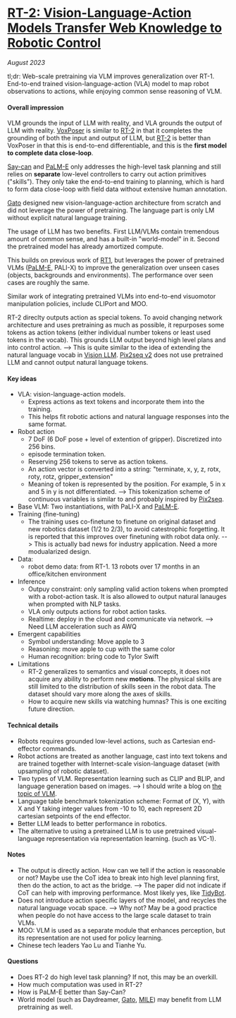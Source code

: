 # [RT-2: Vision-Language-Action Models Transfer Web Knowledge to Robotic Control](https://robotics-transformer2.github.io/assets/rt2.pdf)

_August 2023_

tl;dr: Web-scale pretraining via VLM improves generalization over RT-1. End-to-end trained vision-language-action (VLA) model to map robot observations to actions, while enjoying common sense reasoning of VLM.

#### Overall impression
VLM grounds the input of LLM with reality, and VLA grounds the output of LLM with reality. [VoxPoser](voxposer.md) is similar to [RT-2](rt2.md) in that it completes the grounding of both the input and output of LLM, but [RT-2](rt2.md) is better than VoxPoser in that this is end-to-end differentiable, and this is the **first model to complete data close-loop**.

[Say-can](saycan.md) and [PaLM-E](palm_e.md) only addresses the high-level task planning and still relies on **separate** low-level controllers to carry out action primitives ("skills"). They only take the end-to-end training to planning, which is hard to form data close-loop with field data without extensive human annotation.

[Gato](gato.md) designed new vision-language-action architecture from scratch and did not leverage the power of pretraining. The language part is only LM without explicit natural language training.

The usage of LLM has two benefits. First LLM/VLMs contain tremendous amount of common sense, and has a built-in "world-model" in it. Second the pretrained model has already amortized compute.

This builds on previous work of [RT1](rt1.md), but leverages the power of pretrained VLMs ([PaLM-E](palm_e.md), PALI-X) to improve the generalization over unseen cases (objects, backgrounds and environments). The performance over seen cases are roughly the same.

Similar work of integrating pretrained VLMs into end-to-end visuomotor manipulation policies, include CLIPort and MOO.

RT-2 direclty outputs action as special tokens. To avoid changing network architecture and uses pretraining as much as possible, it repurposes some tokens as action tokens (either individual number tokens or least used tokens in the vocab). This grounds LLM output beyond high level plans and into control action. --> This is quite similar to the idea of extending the natural language vocab in [Vision LLM](vision_llm.md). [Pix2seq v2](pix2seq_v2.md) does not use pretrained LLM and cannot output natural language tokens.


#### Key ideas
- VLA: vision-language-action models.
	- Express actions as text tokens and incorporate them into the training. 
	- This helps fit robotic actions and natural language responses into the same format. 
- Robot action 
	- 7 DoF (6 DoF pose + level of extention of gripper). Discretized into 256 bins.
	- episode termination token.
	- Reserving 256 tokens to serve as action tokens.
	- An action vector is converted into a string: "terminate, x, y, z, rotx, roty, rotz, gripper_extension"
	- Meaning of token is represented by the position. For example, 5 in x and 5 in y is not differentiated. --> This tokenization scheme of continuous variables is similar to and probably inspired by [Pix2seq](pix2seq.md).
- Base VLM: Two instantiations, with PaLI-X and [PaLM-E](palm_e.md).
- Training (fine-tuning)
	- The training uses co-finetune to finetune on original dataset and new robotics dataset (1/2 to 2/3), to avoid catestrophic forgetting. It is reported that this improves over finetuning with robot data only. --> This is actually bad news for industry application. Need a more modualarized design.
- Data: 
	- robot demo data: from RT-1. 13 robots over 17 months in an office/kitchen environment
- Inference
	- Outpuy constraint: only sampling valid action tokens when prompted with a robot-action task. It is also allowed to output natural lanauges when prompted with NLP tasks.
	- VLA only outputs actions for robot action tasks.
	- Realtime: deploy in the cloud and communicate via network. --> Need LLM acceleration such as AWQ
- Emergent capabilities
	- Symbol understanding: Move apple to 3
	- Reasoning: move apple to cup with the same color
	- Human recognition: bring code to Tylor Swift
- Limitations
	- RT-2 generalizes to semantics and visual concepts, it does not acquire any ability to perform new **motions**. The physical skills are still limited to the distribution of skills seen in the robot data. The dataset should vary more along the axes of skills. 
	- How to acquire new skills via watching humnas? This is one exciting future direction.

#### Technical details
- Robots requires grounded low-level actions, such as Cartesian end-effector commands. 
- Robot actions are treated as another language, cast into text tokens and are trained together with Internet-scale vision-language dataset (with upsampling of robotic dataset).
- Two types of VLM. Representation learning such as CLIP and BLIP, and language generation based on images. --> I should write a blog on [the topic of VLM](../topics/topic_vlm.md). 
- Language table benchmark tokenization scheme: Format of (X, Y), with X and Y taking integer values from -10 to 10, each represent 2D cartesian setpoints of the end effector.
- Better LLM leads to better performance in robotics.
- The alternative to using a pretrained LLM is to use pretrained visual-language representation via representation learning. (such as VC-1).


#### Notes
- The output is directly action. How can we tell if the action is reasonable or not? Maybe use the CoT idea to break into high level planning first, then do the action, to act as the bridge. --> The paper did not indicate if CoT can help with improving performance. Most likely yes, like [TidyBot](tidybot.md).
- Does not introduce action specific layers of the model, and recycles the natural language vocab space. --> Why not? May be a good practice when people do not have access to the large scale dataset to train VLMs.
- MOO: VLM is used as a separate module that enhances perception, but its representation are not used for policy learning.
- Chinese tech leaders Yao Lu and Tianhe Yu.


#### Questions
- Does RT-2 do high level task planning? If not, this may be an overkill. 
- How much computation was used in RT-2?
- How is PaLM-E better than Say-Can?
- World model (such as Daydreamer, [Gato](gato.md), [MILE](mile.md)) may benefit from LLM pretraining as well. 
